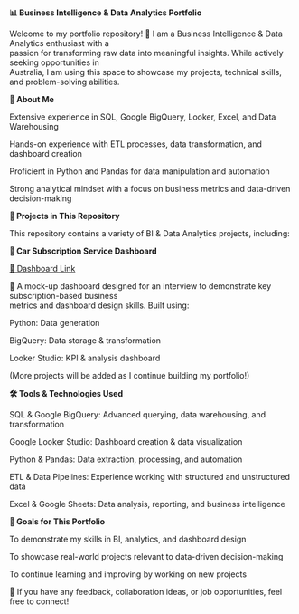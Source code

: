 **📊 Business Intelligence & Data Analytics Portfolio**

Welcome to my portfolio repository! 👋 I am a Business Intelligence & Data Analytics enthusiast with a <br>passion for transforming raw data into meaningful insights. While actively seeking opportunities in <br>Australia, I am using this space to showcase my projects, technical skills, and problem-solving abilities.

**🚀 About Me**

Extensive experience in SQL, Google BigQuery, Looker, Excel, and Data Warehousing

Hands-on experience with ETL processes, data transformation, and dashboard creation

Proficient in Python and Pandas for data manipulation and automation

Strong analytical mindset with a focus on business metrics and data-driven decision-making

**📂 Projects in This Repository**

This repository contains a variety of BI & Data Analytics projects, including:

**🚗 Car Subscription Service Dashboard**

[🔗 Dashboard Link](https://lookerstudio.google.com/reporting/c05cc1e8-e857-4adf-904e-38214b20ce79)

📌 A mock-up dashboard designed for an interview to demonstrate key subscription-based business <br>metrics and dashboard design skills. Built using:

Python: Data generation

BigQuery: Data storage & transformation

Looker Studio: KPI & analysis dashboard

(More projects will be added as I continue building my portfolio!)

**🛠️ Tools & Technologies Used**

SQL & Google BigQuery: Advanced querying, data warehousing, and transformation

Google Looker Studio: Dashboard creation & data visualization

Python & Pandas: Data extraction, processing, and automation

ETL & Data Pipelines: Experience working with structured and unstructured data

Excel & Google Sheets: Data analysis, reporting, and business intelligence

**🎯 Goals for This Portfolio**

To demonstrate my skills in BI, analytics, and dashboard design

To showcase real-world projects relevant to data-driven decision-making

To continue learning and improving by working on new projects

📩 If you have any feedback, collaboration ideas, or job opportunities, feel free to connect!

